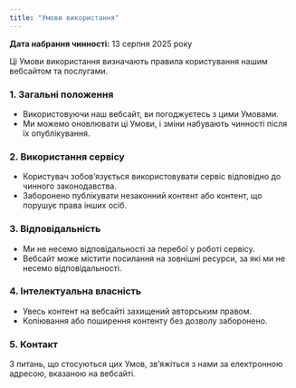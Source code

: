 ```yaml
---
title: "Умови використання"
---
```

**Дата набрання чинності:** 13 серпня 2025 року

Ці Умови використання визначають правила користування нашим вебсайтом та послугами.

### 1. Загальні положення
- Використовуючи наш вебсайт, ви погоджуєтесь з цими Умовами.
- Ми можемо оновлювати ці Умови, і зміни набувають чинності після їх опублікування.

### 2. Використання сервісу
- Користувач зобов’язується використовувати сервіс відповідно до чинного законодавства.
- Заборонено публікувати незаконний контент або контент, що порушує права інших осіб.

### 3. Відповідальність
- Ми не несемо відповідальності за перебої у роботі сервісу.
- Вебсайт може містити посилання на зовнішні ресурси, за які ми не несемо відповідальності.

### 4. Інтелектуальна власність
- Увесь контент на вебсайті захищений авторським правом.
- Копіювання або поширення контенту без дозволу заборонено.

### 5. Контакт
З питань, що стосуються цих Умов, зв’яжіться з нами за електронною адресою, вказаною на вебсайті.
